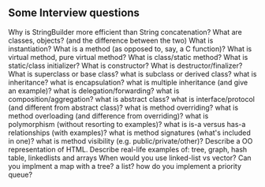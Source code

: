 ## Some Interview questions


Why is StringBuilder more efficient than String concatenation?
What are classes, objects? (and the difference between the two)
What is instantiation?
What is a method (as opposed to, say, a C function)?
What is virtual method, pure virtual method?
What is class/static method?
What is static/class initializer?
What is constructor?
What is destructor/finalizer?
What is superclass or base class?
what is subclass or derived class?
what is inheritance?
what is encapsulation?
what is multiple inheritance (and give an example)?
what is delegation/forwarding?
what is composition/aggregation?
what is abstract class?
what is interface/protocol (and different from abstract class)?
what is method overriding?
what is method overloading (and difference from overriding)?
what is polymorphism (without resorting to examples)?
what is is-a versus has-a relationships (with examples)?
what is method signatures (what's included in one)?
what is method visibility (e.g. public/private/other)?
Describe a OO representation of HTML.
Describe real-life examples of: tree, graph, hash table, linkedlists and arrays
When would you use linked-list vs vector?
Can you implment a map with a tree? a list?
how do you implement a priority queue?


